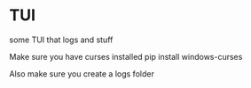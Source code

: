# TUI
some TUI that logs and stuff

Make sure you have curses installed
pip install windows-curses

Also make sure you create a logs folder
